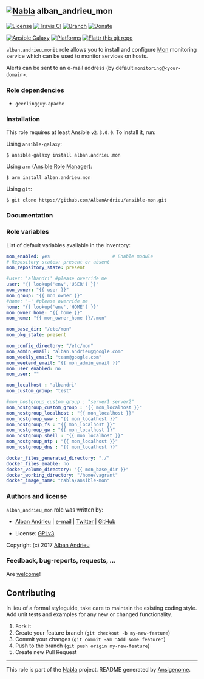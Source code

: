 ## [![Nabla](https://debops.org/images/debops-small.png)](https://github.com/AlbanAndrieu) alban_andrieu_mon

<!-- This file was generated by Ansigenome. Do not edit this file directly but
     instead have a look at the files in the ./meta/ directory. -->

[![License](http://img.shields.io/:license-apache-blue.svg?style=flat-square)](http://www.apache.org/licenses/LICENSE-2.0.html)
[![Travis CI](https://img.shields.io/travis/AlbanAndrieu/ansible-mon.svg?style=flat)](https://travis-ci.org/AlbanAndrieu/ansible-mon)
[![Branch](http://img.shields.io/github/tag/AlbanAndrieu/ansible-mon.svg?style=flat-square)](https://github.com/AlbanAndrieu/ansible-mon/tree/master)
[![Donate](https://img.shields.io/gratipay/AlbanAndrieu.svg?style=flat)](https://www.gratipay.com/~AlbanAndrieu)
<!--[![Ansible Galaxy](https://img.shields.io/badge/galaxy-alban.andrieu.mon-660198.svg?style=flat)](https://galaxy.ansible.com/detail#/role/2130)-->
[![Ansible Galaxy](https://img.shields.io/badge/galaxy-alban.andrieu.mon-660198.svg?style=flat)](https://galaxy.ansible.com/alban.andrieu/mon)
[![Platforms](http://img.shields.io/badge/platforms-debian%20/%20ubuntu-lightgrey.svg?style=flat)](#)
[![Flattr this git repo](http://api.flattr.com/button/flattr-badge-large.png)](https://flattr.com/submit/auto?user_id=AlbanAndrieu&url=https://github.com/AlbanAndrieu/ansible-mon&title=ansible-mon&language=en_GB&tags=github&category=software)

``alban.andrieu.monit`` role allows you to install and configure [Mon](http://linux-ha.org/mon) monitoring service
which can be used to monitor services on hosts.

Alerts can be sent to an e-mail address (by default
``monitoring@<your-domain>``.


### Role dependencies

- `geerlingguy.apache`
### Installation

This role requires at least Ansible `v2.3.0.0`. To install it, run:

Using `ansible-galaxy`:
```shell
$ ansible-galaxy install alban.andrieu.mon
```

Using `arm` ([Ansible Role Manager](https://github.com/mirskytech/ansible-role-manager/)):
```shell
$ arm install alban.andrieu.mon
```

Using `git`:
```shell
$ git clone https://github.com/AlbanAndrieu/ansible-mon.git
```

### Documentation

<!---
More information about `alban.andrieu.mon` can be found in the
[official alban.andrieu.mon documentation](https://docs.debops.org/en/latest/ansible/roles/ansible-mon/docs/).
-->


### Role variables

List of default variables available in the inventory:

```YAML
mon_enabled: yes                       # Enable module
# Repository states: present or absent
mon_repository_state: present

#user: 'albandri' #please override me
user: "{{ lookup('env','USER') }}"
mon_owner: "{{ user }}"
mon_group: "{{ mon_owner }}"
#home: '~' #please override me
home: "{{ lookup('env','HOME') }}"
mon_owner_home: "{{ home }}"
mon_home: "{{ mon_owner_home }}/.mon"

mon_base_dir: "/etc/mon"
mon_pkg_state: present

mon_config_directory: "/etc/mon"
mon_admin_email: "alban.andrieu@google.com"
mon_weekly_email: "team@google.com"
mon_weekend_email: "{{ mon_admin_email }}"
mon_user_enabled: no
mon_user: ""

mon_localhost : "albandri"
mon_custom_group: "test"   

#mon_hostgroup_custom_group : "server1 server2"
mon_hostgroup_custom_group : "{{ mon_localhost }}"
mon_hostgroup_localhost : "{{ mon_localhost }}"
mon_hostgroup_www : "{{ mon_localhost }}"
mon_hostgroup_fs : "{{ mon_localhost }}"
mon_hostgroup_gw : "{{ mon_localhost }}"
mon_hostgroup_shell : "{{ mon_localhost }}"
mon_hostgroup_ntp : "{{ mon_localhost }}"
mon_hostgroup_dns : "{{ mon_localhost }}"

docker_files_generated_directory: "./"
docker_files_enable: no
docker_volume_directory: "{{ mon_base_dir }}"
docker_working_directory: "/home/vagrant"
docker_image_name: "nabla/ansible-mon"
```




### Authors and license

`alban_andrieu_mon` role was written by:

- [Alban Andrieu](fr.linkedin.com/in/nabla/) | [e-mail](mailto:alban.andrieu@free.fr) | [Twitter](https://twitter.com/AlbanAndrieu) | [GitHub](https://github.com/AlbanAndrieu)

- License: [GPLv3](https://tldrlegal.com/license/gnu-general-public-license-v3-%28gpl-3%29)

Copyright (c) 2017 [Alban Andrieu](https://alban.andrieu.com/)

### Feedback, bug-reports, requests, ...

Are [welcome](https://github.com/AlbanAndrieu/ansible-mon/issues)!

## Contributing
In lieu of a formal styleguide, take care to maintain the existing coding style. Add unit tests and examples for any new or changed functionality.

1. Fork it
2. Create your feature branch (`git checkout -b my-new-feature`)
3. Commit your changes (`git commit -am 'Add some feature'`)
4. Push to the branch (`git push origin my-new-feature`)
5. Create new Pull Request

***

This role is part of the [Nabla](https://github.com/AlbanAndrieu) project.
README generated by [Ansigenome](https://github.com/nickjj/ansigenome/).
